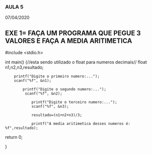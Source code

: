 ### AULA 5
07/04/2020

## EXE 1= FAÇA UM PROGRAMA QUE PEGUE 3 VALORES E FAÇA A MEDIA ARITIMETICA
#include <stdio.h>

int main()
{//esta sendo utilizado o float para numeros decimais//
  float n1,n2,n3,resultado;
       
        printf("Digite o primeiro numero:...");
        scanf("%f", &n1);
          
            printf("Digite o segundo numero:...");
             scanf("%f", &n2);
             
                printf("Digite o terceiro numero:...");
                scanf("%f", &n3);
                
                resultado=(n1+n2+n3)/3;
                
                printf("A media aritimetica desses numeros é:  %f",resultado);
                
return 0;
                    
}
